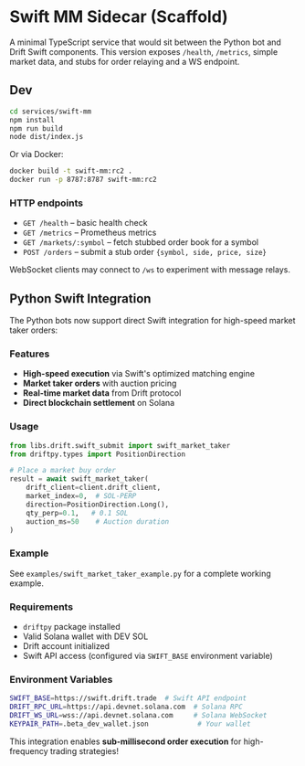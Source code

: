 # Swift MM Sidecar (Scaffold)

A minimal TypeScript service that would sit between the Python bot and Drift Swift components.
This version exposes `/health`, `/metrics`, simple market data, and stubs for order relaying and a WS endpoint.

## Dev
```bash
cd services/swift-mm
npm install
npm run build
node dist/index.js
```

Or via Docker:
```bash
docker build -t swift-mm:rc2 .
docker run -p 8787:8787 swift-mm:rc2
```

### HTTP endpoints

- `GET /health` – basic health check
- `GET /metrics` – Prometheus metrics
- `GET /markets/:symbol` – fetch stubbed order book for a symbol
- `POST /orders` – submit a stub order `{symbol, side, price, size}`

WebSocket clients may connect to `/ws` to experiment with message relays.

## Python Swift Integration

The Python bots now support direct Swift integration for high-speed market taker orders:

### Features
- **High-speed execution** via Swift's optimized matching engine
- **Market taker orders** with auction pricing
- **Real-time market data** from Drift protocol
- **Direct blockchain settlement** on Solana

### Usage

```python
from libs.drift.swift_submit import swift_market_taker
from driftpy.types import PositionDirection

# Place a market buy order
result = await swift_market_taker(
    drift_client=client.drift_client,
    market_index=0,  # SOL-PERP
    direction=PositionDirection.Long(),
    qty_perp=0.1,   # 0.1 SOL
    auction_ms=50    # Auction duration
)
```

### Example
See `examples/swift_market_taker_example.py` for a complete working example.

### Requirements
- `driftpy` package installed
- Valid Solana wallet with DEV SOL
- Drift account initialized
- Swift API access (configured via `SWIFT_BASE` environment variable)

### Environment Variables
```bash
SWIFT_BASE=https://swift.drift.trade  # Swift API endpoint
DRIFT_RPC_URL=https://api.devnet.solana.com  # Solana RPC
DRIFT_WS_URL=wss://api.devnet.solana.com     # Solana WebSocket
KEYPAIR_PATH=.beta_dev_wallet.json            # Your wallet
```

This integration enables **sub-millisecond order execution** for high-frequency trading strategies!